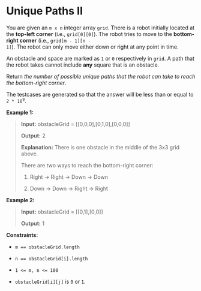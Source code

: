# Unique Paths II

You are given an <code>m x n</code> integer array <code>grid</code>. There is a robot initially located at the <b>top-left corner</b> (i.e., <code>grid[0][0]</code>). The robot tries to move to the **bottom-right corner** (i.e., <code>grid[m - 1][n - 1]</code>). The robot can only move either down or right at any point in time.

An obstacle and space are marked as <code>1</code> or <code>0</code> respectively in <code>grid</code>. A path that the robot takes cannot include **any** square that is an obstacle.

Return *the number of possible unique paths that the robot can take to reach the bottom-right corner*.

The testcases are generated so that the answer will be less than or equal to <code>2 * 10<sup>9</sup></code>.


**Example 1:**
>
> **Input:** obstacleGrid = [[0,0,0],[0,1,0],[0,0,0]]
>
> **Output:** 2
>
> **Explanation:** There is one obstacle in the middle of the 3x3 grid above.
>
> There are two ways to reach the bottom-right corner:
>
> 1. Right -&gt; Right -&gt; Down -&gt; Down
>
> 2. Down -&gt; Down -&gt; Right -&gt; Right

**Example 2:**
>
> **Input:** obstacleGrid = [[0,1],[0,0]]
>
> **Output:** 1


**Constraints:**

- <code>m == obstacleGrid.length</code>

- <code>n == obstacleGrid[i].length</code>

- <code>1 &lt;= m, n &lt;= 100</code>

- <code>obstacleGrid[i][j]</code> is <code>0</code> or <code>1</code>.
